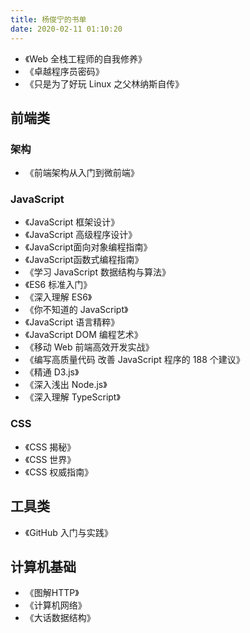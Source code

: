 ```yaml
---
title: 杨俊宁的书单
date: 2020-02-11 01:10:20
---
```


- 《Web 全栈工程师的自我修养》
- 《卓越程序员密码》
- 《只是为了好玩 Linux 之父林纳斯自传》

<!--more-->

## 前端类

### 架构

- 《前端架构从入门到微前端》

### JavaScript

- 《JavaScript 框架设计》
- 《JavaScript 高级程序设计》
- 《JavaScript面向对象编程指南》
- 《JavaScript函数式编程指南》
- 《学习 JavaScript 数据结构与算法》
- 《ES6 标准入门》
- 《深入理解 ES6》
- 《你不知道的 JavaScript》
- 《JavaScript 语言精粹》
- 《JavaScript DOM 编程艺术》
- 《移动 Web 前端高效开发实战》
- 《编写高质量代码 改善 JavaScript 程序的 188 个建议》
- 《精通 D3.js》
- 《深入浅出 Node.js》
- 《深入理解 TypeScript》

### CSS

- 《CSS 揭秘》
- 《CSS 世界》
- 《CSS 权威指南》

## 工具类

- 《GitHub 入门与实践》

## 计算机基础

- 《图解HTTP》
- 《计算机网络》
- 《大话数据结构》
